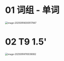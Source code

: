 # 01 词组 - 单词

<img src="https://cvp.oss-cn-shanghai.aliyuncs.com/202509140005097.png" alt="image-20250914000517947" style="zoom:50%;" />



# 02 T9 1.5'

<img src="https://cvp.oss-cn-shanghai.aliyuncs.com/202509141100185.png" alt="image-20250914110039082" style="zoom:50%;" />

